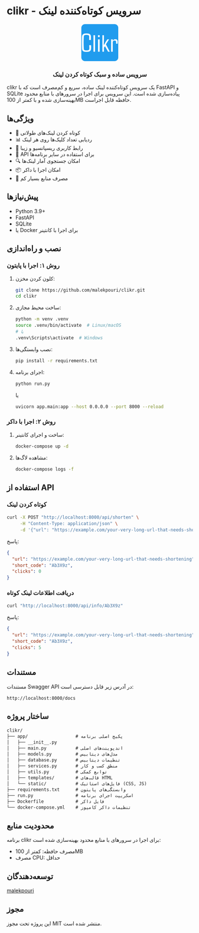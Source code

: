 # clikr - سرویس کوتاه‌کننده لینک

<div align="center">
  <img src="app/static/favicon/android-chrome-192x192.png" alt="clikr logo" width="100" />
  <h3>سرویس ساده و سبک کوتاه کردن لینک</h3>
</div>

clikr یک سرویس کوتاه‌کننده لینک ساده، سریع و کم‌مصرف است که با FastAPI و SQLite پیاده‌سازی شده است. این سرویس برای اجرا در سرورهای با منابع محدود بهینه‌سازی شده و با کمتر از 100MB حافظه قابل اجراست.

## ویژگی‌ها

- 🚀 کوتاه کردن لینک‌های طولانی
- 📊 ردیابی تعداد کلیک‌ها روی هر لینک
- 📱 رابط کاربری ریسپانسیو و زیبا
- 🔌 API برای استفاده در سایر برنامه‌ها
- 🔍 امکان جستجوی آمار لینک‌ها
- 📦 امکان اجرا با داکر
- 💾 مصرف منابع بسیار کم

## پیش‌نیازها

- Python 3.9+
- FastAPI
- SQLite
- یا Docker برای اجرا با کانتینر

## نصب و راه‌اندازی

### روش ۱: اجرا با پایتون

1. کلون کردن مخزن:
   ```bash
   git clone https://github.com/malekpouri/clikr.git
   cd clikr
   ```

2. ساخت محیط مجازی:
   ```bash
   python -m venv .venv
   source .venv/bin/activate  # Linux/macOS
   # یا
   .venv\Scripts\activate  # Windows
   ```

3. نصب وابستگی‌ها:
   ```bash
   pip install -r requirements.txt
   ```

4. اجرای برنامه:
   ```bash
   python run.py
   ```
   یا
   ```bash
   uvicorn app.main:app --host 0.0.0.0 --port 8000 --reload
   ```

### روش ۲: اجرا با داکر

1. ساخت و اجرای کانتینر:
   ```bash
   docker-compose up -d
   ```

2. مشاهده لاگ‌ها:
   ```bash
   docker-compose logs -f
   ```

## استفاده از API

### کوتاه کردن لینک

```bash
curl -X POST "http://localhost:8000/api/shorten" \
     -H "Content-Type: application/json" \
     -d '{"url": "https://example.com/your-very-long-url-that-needs-shortening"}'
```

پاسخ:
```json
{
  "url": "https://example.com/your-very-long-url-that-needs-shortening",
  "short_code": "Ab3X9z",
  "clicks": 0
}
```

### دریافت اطلاعات لینک کوتاه

```bash
curl "http://localhost:8000/api/info/Ab3X9z"
```

پاسخ:
```json
{
  "url": "https://example.com/your-very-long-url-that-needs-shortening",
  "short_code": "Ab3X9z",
  "clicks": 5
}
```

## مستندات

مستندات Swagger API در آدرس زیر قابل دسترسی است:
```
http://localhost:8000/docs
```

## ساختار پروژه

```
clikr/
├── app/                  # پکیج اصلی برنامه
│   ├── __init__.py
│   ├── main.py           # اندپوینت‌های اصلی
│   ├── models.py         # مدل‌های دیتابیس
│   ├── database.py       # تنظیمات دیتابیس
│   ├── services.py       # منطق کسب و کار
│   ├── utils.py          # توابع کمکی
│   ├── templates/        # قالب‌های HTML
│   └── static/           # فایل‌های استاتیک (CSS, JS)
├── requirements.txt      # وابستگی‌های پایتون
├── run.py                # اسکریپت اجرای برنامه
├── Dockerfile            # فایل داکر
└── docker-compose.yml    # تنظیمات داکر کامپوز
```

## محدودیت منابع

برنامه clikr برای اجرا در سرورهای با منابع محدود بهینه‌سازی شده است:
- مصرف حافظه: کمتر از 100MB
- مصرف CPU: حداقل

## توسعه‌دهندگان

[malekpouri](https://github.com/malekpouri)

## مجوز

این پروژه تحت مجوز MIT منتشر شده است.